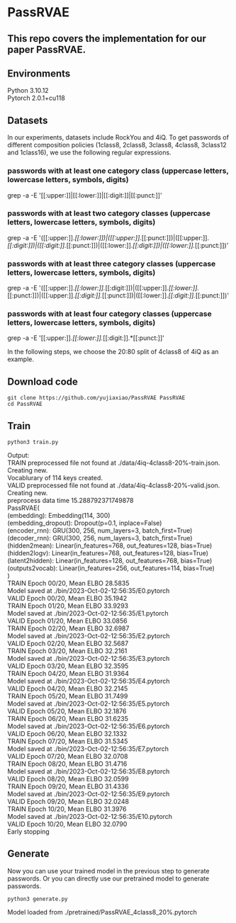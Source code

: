 # PassRVAE

## This repo covers the implementation for our paper PassRVAE.

## Environments
Python 3.10.12 \
Pytorch 2.0.1+cu118 

## Datasets
In our experiments, datasets include RockYou and 4iQ. To get passwords of different composition policies (1class8, 2class8, 3class8, 4class8, 3class12 and 1class16), we use the following regular expressions. 
### passwords with at least one category class (uppercase letters, lowercase letters, symbols, digits)
grep -a -E '[[:upper:]]|[[:lower:]]|[[:digit:]]|[[:punct:]]'
### passwords with at least two category classes (uppercase letters, lowercase letters, symbols, digits)
grep -a -E '([[:upper:]].*[[:lower:]])|([[:upper:]].*[[:punct:]])|([[:upper:]].*[[:digit:]])|([[:digit:]].*[[:punct:]])|([[:lower:]].*[[:digit:]])|([[:lower:]].*[[:punct:]])' 
### passwords with at least three category classes (uppercase letters, lowercase letters, symbols, digits)
grep -a -E '([[:upper:]].*[[:lower:]].*[[:digit:]])|([[:upper:]].*[[:lower:]].*[[:punct:]])|([[:upper:]].*[[:digit:]].*[[:punct:]])|([[:lower:]].*[[:digit:]].*[[:punct:]])'
### passwords with at least four category classes (uppercase letters, lowercase letters, symbols, digits)
grep -a -E '[[:upper:]].*[[:lower:]].*[[:digit:]].*[[:punct:]]'

In the following steps, we choose the 20:80 split of 4class8 of 4iQ as an example.
## Download code
```
git clone https://github.com/yujiaxiao/PassRVAE PassRVAE
cd PassRVAE
```
## Train
```
python3 train.py
```
Output:\
TRAIN preprocessed file not found at ./data/4iq-4class8-20%-train.json. Creating new.\
Vocablurary of 114 keys created.\
VALID preprocessed file not found at ./data/4iq-4class8-20%-valid.json. Creating new.\
preprocess data time 15.288792371749878\
PassRVAE(\
  (embedding): Embedding(114, 300)\
  (embedding_dropout): Dropout(p=0.1, inplace=False)\
  (encoder_rnn): GRU(300, 256, num_layers=3, batch_first=True)\
  (decoder_rnn): GRU(300, 256, num_layers=3, batch_first=True)\
  (hidden2mean): Linear(in_features=768, out_features=128, bias=True)\
  (hidden2logv): Linear(in_features=768, out_features=128, bias=True)\
  (latent2hidden): Linear(in_features=128, out_features=768, bias=True)\
  (outputs2vocab): Linear(in_features=256, out_features=114, bias=True)\
)\
TRAIN Epoch 00/20, Mean ELBO   28.5835\
Model saved at ./bin/2023-Oct-02-12:56:35/E0.pytorch\
VALID Epoch 00/20, Mean ELBO   35.1942\
TRAIN Epoch 01/20, Mean ELBO   33.9293\
Model saved at ./bin/2023-Oct-02-12:56:35/E1.pytorch\
VALID Epoch 01/20, Mean ELBO   33.0856\
TRAIN Epoch 02/20, Mean ELBO   32.6987\
Model saved at ./bin/2023-Oct-02-12:56:35/E2.pytorch\
VALID Epoch 02/20, Mean ELBO   32.5687\
TRAIN Epoch 03/20, Mean ELBO   32.2161\
Model saved at ./bin/2023-Oct-02-12:56:35/E3.pytorch\
VALID Epoch 03/20, Mean ELBO   32.3595\
TRAIN Epoch 04/20, Mean ELBO   31.9364\
Model saved at ./bin/2023-Oct-02-12:56:35/E4.pytorch\
VALID Epoch 04/20, Mean ELBO   32.2145\
TRAIN Epoch 05/20, Mean ELBO   31.7499\
Model saved at ./bin/2023-Oct-02-12:56:35/E5.pytorch\
VALID Epoch 05/20, Mean ELBO   32.1876\
TRAIN Epoch 06/20, Mean ELBO   31.6235\
Model saved at ./bin/2023-Oct-02-12:56:35/E6.pytorch\
VALID Epoch 06/20, Mean ELBO   32.1332\
TRAIN Epoch 07/20, Mean ELBO   31.5345\
Model saved at ./bin/2023-Oct-02-12:56:35/E7.pytorch\
VALID Epoch 07/20, Mean ELBO   32.0708\
TRAIN Epoch 08/20, Mean ELBO   31.4716\
Model saved at ./bin/2023-Oct-02-12:56:35/E8.pytorch\
VALID Epoch 08/20, Mean ELBO   32.0599\
TRAIN Epoch 09/20, Mean ELBO   31.4336\
Model saved at ./bin/2023-Oct-02-12:56:35/E9.pytorch\
VALID Epoch 09/20, Mean ELBO   32.0248\
TRAIN Epoch 10/20, Mean ELBO   31.3976\
Model saved at ./bin/2023-Oct-02-12:56:35/E10.pytorch\
VALID Epoch 10/20, Mean ELBO   32.0790\
Early stopping
## Generate
Now you can use your trained model in the previous step to generate passwords. Or you can directly use our pretrained model to generate passwords.
```
python3 generate.py
```
Model loaded from ./pretrained/PassRVAE_4class8_20%.pytorch
